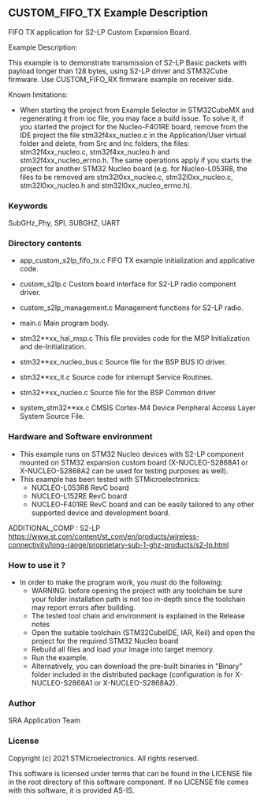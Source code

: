 
## <b>CUSTOM_FIFO_TX Example Description</b>

FIFO TX application for S2-LP Custom Expansion Board.

Example Description:
  
  This example is to demonstrate transmission of S2-LP Basic packets with payload longer
  than 128 bytes, using S2-LP driver and STM32Cube firmware. Use CUSTOM_FIFO_RX firmware
  example on receiver side.

Known limitations:

- When starting the project from Example Selector in STM32CubeMX and regenerating it
  from ioc file, you may face a build issue. To solve it, if you started the project for the
  Nucleo-F401RE board, remove from the IDE project the file stm32f4xx_nucleo.c in the Application/User
  virtual folder and delete, from Src and Inc folders, the files: stm32f4xx_nucleo.c, stm32f4xx_nucleo.h
  and stm32f4xx_nucleo_errno.h.
  The same operations apply if you starts the project for another STM32 Nucleo board (e.g. for
  Nucleo-L053R8, the files to be removed are stm32l0xx_nucleo.c, stm32l0xx_nucleo.c, stm32l0xx_nucleo.h
  and stm32l0xx_nucleo_errno.h).

### <b>Keywords</b>

SubGHz_Phy, SPI, SUBGHZ, UART

### <b>Directory contents</b>

 - app_custom_s2lp_fifo_tx.c  FIFO TX example initialization and applicative code.
 
 - custom_s2lp.c              Custom board interface for S2-LP radio component driver.

 - custom_s2lp_management.c   Management functions for S2-LP radio.
 
 - main.c                     Main program body.
 
 - stm32**xx_hal_msp.c        This file provides code for the MSP Initialization
                              and de-Initialization.
						
 - stm32**xx_nucleo_bus.c     Source file for the BSP BUS IO driver.
 
 - stm32**xx_it.c             Source code for interrupt Service Routines.
 
 - stm32**xx_nucleo.c         Source file for the BSP Common driver
 
 - system_stm32**xx.c         CMSIS Cortex-M4 Device Peripheral Access Layer
                              System Source File.

 
### <b>Hardware and Software environment</b>

  - This example runs on STM32 Nucleo devices with S2-LP component mounted on STM32 expansion custom board
    (X-NUCLEO-S2868A1 or X-NUCLEO-S2868A2 can be used for testing purposes as well).
  - This example has been tested with STMicroelectronics:
    - NUCLEO-L053R8 RevC board
    - NUCLEO-L152RE RevC board
    - NUCLEO-F401RE RevC board
    and can be easily tailored to any other supported device and development 
    board.
     

ADDITIONAL_COMP : S2-LP https://www.st.com/content/st_com/en/products/wireless-connectivity/long-range/proprietary-sub-1-ghz-products/s2-lp.html

### <b>How to use it ?</b>

-   In order to make the program work, you must do the following:
    -   WARNING: before opening the project with any toolchain be sure your folder installation path is not too in-depth since the toolchain may report errors after building.
    -   The tested tool chain and environment is explained in the Release notes
    -   Open the suitable toolchain (STM32CubeIDE, IAR, Keil) and open the project for the required STM32 Nucleo board
    -   Rebuild all files and load your image into target memory.
    -   Run the example.
    -   Alternatively, you can download the pre-built binaries in "Binary" folder included in the distributed package (configuration is for X-NUCLEO-S2868A1 or X-NUCLEO-S2868A2).

### <b>Author</b>

SRA Application Team

### <b>License</b>

Copyright (c) 2021 STMicroelectronics.
All rights reserved.

This software is licensed under terms that can be found in the LICENSE file
in the root directory of this software component.
If no LICENSE file comes with this software, it is provided AS-IS.
